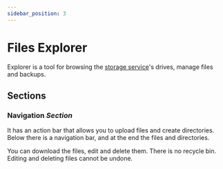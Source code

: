```yaml
---
sidebar_position: 3
---
```


# Files Explorer

Explorer is a tool for browsing the [storage service](../services/storage.md)'s drives, manage files and backups.

## Sections
### Navigation _Section_
It has an action bar that allows you to upload files and create directories. Below there is a navigation bar, and at the end the files and directories.

You can download the files, edit and delete them. There is no recycle bin. Editing and deleting files cannot be undone.

